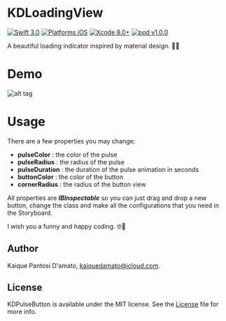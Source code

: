 # KDLoadingView

[![Swift 3.0](https://img.shields.io/badge/Swift-3.0-orange.svg?style=flat)](https://developer.apple.com/swift/)
[![Platforms iOS](https://img.shields.io/badge/Platforms-iOS-lightgray.svg?style=flat)](https://developer.apple.com/swift/)
[![Xcode 8.0+](https://img.shields.io/badge/Xcode-8.0+-blue.svg?style=flat)](https://developer.apple.com/swift/)
[![pod v1.0.0](https://img.shields.io/badge/pod-v1.0.0-blue.svg)](https://cocoapods.org)

A beautiful loading indicator inspired by material design. 🤘🏻

# Demo
![alt tag](http://i.giphy.com/l44QxkFEfyVgnCl0I.gif)

# Usage
There are a few properties you may change:

* **pulseColor** : the color of the pulse
* **pulseRadius** : the radius of the pulse
* **pulseDuration** : the duration of the pulse animation in seconds
* **buttonColor** : the color of the button
* **cornerRadius** : the radius of the button view

All properties are ***IBInspectable*** so you can just drag and drop a new button, change the class and make all the configurations that you need in the Storyboard.

I wish you a funny and happy coding. 🤓🚀

## Author

Kaique Pantosi D'amato, kaiquedamato@icloud.com.

## License

KDPulseButton is available under the MIT license. See the [License](https://github.com/KaiqueDamato/KDLoadingView/blob/master/LICENSE) file for more info.
